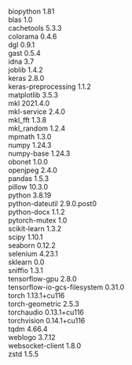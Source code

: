 biopython                 1.81   
blas                      1.0                        
cachetools                5.3.3                  
colorama                  0.4.6                  
dgl                       0.9.1                  
gast                      0.5.4                  
idna                      3.7            
joblib                    1.4.2                 
keras                     2.8.0                    
keras-preprocessing       1.1.2                   
matplotlib                3.5.3                
mkl                       2021.4.0              
mkl-service               2.4.0          
mkl_fft                   1.3.8       
mkl_random                1.2.4           
mpmath                    1.3.0               
numpy                     1.24.3         
numpy-base                1.24.3          
obonet                    1.0.0                
openjpeg                  2.4.0                
pandas                    1.5.3                 
pillow                    10.3.0          
python                    3.8.19               
python-dateutil           2.9.0.post0             
python-docx               1.1.2                   
pytorch-mutex             1.0                        
scikit-learn              1.3.2                   
scipy                     1.10.1                 
seaborn                   0.12.2                
selenium                  4.23.1                
sklearn                   0.0                   
sniffio                   1.3.1                   
tensorflow-gpu            2.8.0                  
tensorflow-io-gcs-filesystem 0.31.0                
torch                     1.13.1+cu116            
torch-geometric           2.5.3                   
torchaudio                0.13.1+cu116          
torchvision               0.14.1+cu116          
tqdm                      4.66.4                  
weblogo                   3.7.12                   
websocket-client          1.8.0                
zstd                      1.5.5              
